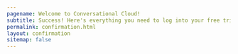 ```yaml
---
pagename: Welcome to Conversational Cloud!
subtitle: Success! Here's everything you need to log into your free trial Conversational Cloud account
permalink: confirmation.html
layout: confirmation
sitemap: false
---
```


